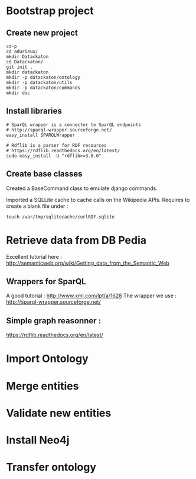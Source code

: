 # Bootstrap project

## Create new project

```
cd-p
cd adurieux/
mkdir Datackaton
cd Datackaton/
git init .
mkdir datackaton
mkdir -p datackaton/ontology
mkdir -p datackaton/utils
mkdir -p datackaton/commands
mkdir doc
```

## Install libraries

```
# SparQL wrapper is a connector to SparQL endpoints
# http://sparql-wrapper.sourceforge.net/
easy_install SPARQLWrapper

# Rdflib is a parser for RDF resources
# https://rdflib.readthedocs.org/en/latest/
sudo easy_install -U "rdflib>=3.0.0"
```

## Create base classes

Created a BaseCommand class to emulate django commands.

Imported a SQLLite cache to cache calls on the Wikipedia APIs.
Requires to create a blank file under :

```
touch /var/tmp/sqlitecache/curlRDF.sqlite
```








# Retrieve data from DB Pedia

Excellent tutorial here :
http://semanticweb.org/wiki/Getting_data_from_the_Semantic_Web

## Wrappers for SparQL 

A good tutorial : http://www.xml.com/lpt/a/1628
The wrapper we use : http://sparql-wrapper.sourceforge.net/



## Simple graph reasonner :

https://rdflib.readthedocs.org/en/latest/



# Import Ontology


# Merge entities



# Validate new entities

# Install Neo4j


# Transfer ontology
